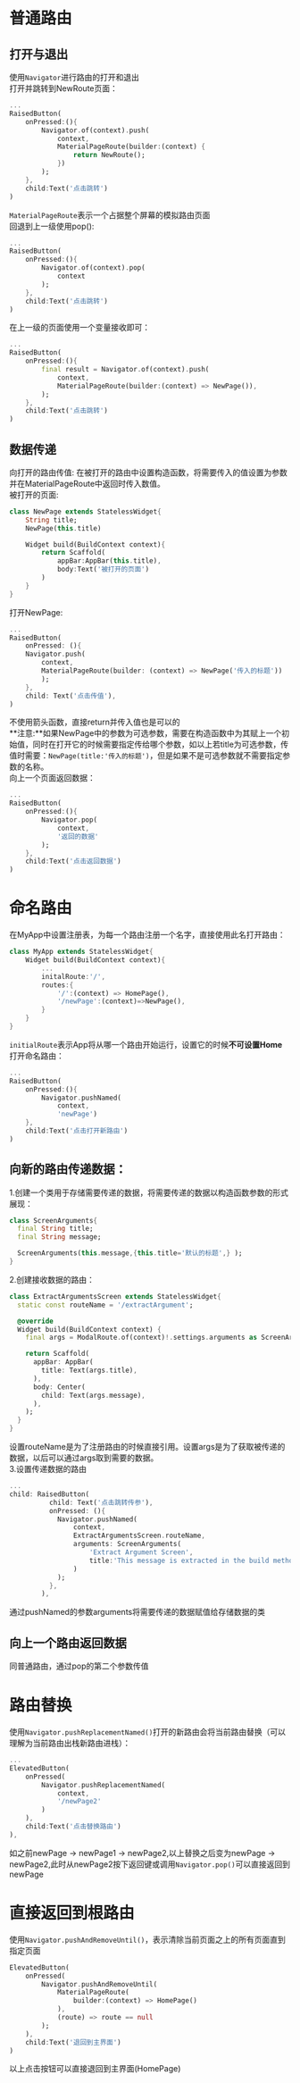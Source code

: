 # 普通路由
## 打开与退出
使用`Navigator`进行路由的打开和退出  
打开并跳转到NewRoute页面：
```dart
...
RaisedButton(
    onPressed:(){
        Navigator.of(context).push(
            context,
            MaterialPageRoute(builder:(context) {
                return NewRoute();
            })
        );
    },
    child:Text('点击跳转')
)
```
`MaterialPageRoute`表示一个占据整个屏幕的模拟路由页面  
回退到上一级使用pop():
```dart
...
RaisedButton(
    onPressed:(){
        Navigator.of(context).pop(
            context
        );
    },
    child:Text('点击跳转')
)
```
在上一级的页面使用一个变量接收即可：
```dart
...
RaisedButton(
    onPressed:(){
        final result = Navigator.of(context).push(
            context,
            MaterialPageRoute(builder:(context) => NewPage()),
        );
    },
    child:Text('点击跳转')
)
```
## 数据传递
向打开的路由传值: 在被打开的路由中设置构造函数，将需要传入的值设置为参数并在MaterialPageRoute中返回时传入数值。  
被打开的页面:
```dart
class NewPage extends StatelessWidget{
    String title;
    NewPage(this.title)

    Widget build(BuildContext context){
        return Scaffold(
            appBar:AppBar(this.title),
            body:Text('被打开的页面')
        )
    }
}
```
打开NewPage:
```dart
...
RaisedButton(
    onPressed: (){
    Navigator.push(
        context,
        MaterialPageRoute(builder: (context) => NewPage('传入的标题'))
        );
    },
    child: Text('点击传值'),
)
```
不使用箭头函数，直接return并传入值也是可以的  
**注意:**如果NewPage中的参数为可选参数，需要在构造函数中为其赋上一个初始值，同时在打开它的时候需要指定传给哪个参数，如以上若title为可选参数，传值时需要：`NewPage(title:'传入的标题')`，但是如果不是可选参数就不需要指定参数的名称。  
向上一个页面返回数据：
```dart
...
RaisedButton(
    onPressed:(){
        Navigator.pop(
            context,
            '返回的数据'
        );
    },
    child:Text('点击返回数据')
)
```

# 命名路由
在MyApp中设置注册表，为每一个路由注册一个名字，直接使用此名打开路由：
```dart
class MyApp extends StatelessWidget{
    Widget build(BuildContext context){
        ...
        initalRoute:'/',
        routes:{
            '/':(context) => HomePage(),
            '/newPage':(context)=>NewPage(),
        }
    }
}
```
`initialRoute`表示App将从哪一个路由开始运行，设置它的时候**不可设置Home**  
打开命名路由：
```dart
...
RaisedButton(
    onPressed:(){
        Navigator.pushNamed(
            context,
            'newPage')
    },
    child:Text('点击打开新路由')
)
```
## 向新的路由传递数据：  
1.创建一个类用于存储需要传递的数据，将需要传递的数据以构造函数参数的形式展现：
```dart
class ScreenArguments{
  final String title;
  final String message;

  ScreenArguments(this.message,{this.title='默认的标题',} );
}
```
2.创建接收数据的路由：
```dart
class ExtractArgumentsScreen extends StatelessWidget{
  static const routeName = '/extractArgument';

  @override
  Widget build(BuildContext context) {
    final args = ModalRoute.of(context)!.settings.arguments as ScreenArguments;

    return Scaffold(
      appBar: AppBar(
        title: Text(args.title),
      ),
      body: Center(
        child: Text(args.message),
      ),
    );
  }
}
```
设置routeName是为了注册路由的时候直接引用。设置args是为了获取被传递的数据，以后可以通过args取到需要的数据。  
3.设置传递数据的路由
```dart
...
child: RaisedButton(
          child: Text('点击跳转传参'),
          onPressed: (){
            Navigator.pushNamed(
                context,
                ExtractArgumentsScreen.routeName,
                arguments: ScreenArguments(
                    'Extract Argument Screen',
                    title:'This message is extracted in the build method.',
                )
            );
          },
        ),
```
通过pushNamed的参数arguments将需要传递的数据赋值给存储数据的类  
## 向上一个路由返回数据
同普通路由，通过pop的第二个参数传值

# 路由替换
使用`Navigator.pushReplacementNamed()`打开的新路由会将当前路由替换（可以理解为当前路由出栈新路由进栈）：
```dart
...
ElevatedButton(
    onPressed(
        Navigator.pushReplacementNamed(
            context,
            '/newPage2'
        )
    ),
    child:Text('点击替换路由')
),
```
如之前newPage -> newPage1 -> newPage2,以上替换之后变为newPage -> newPage2,此时从newPage2按下返回键或调用`Navigator.pop()`可以直接返回到newPage

# 直接返回到根路由
使用`Navigator.pushAndRemoveUntil()`，表示清除当前页面之上的所有页面直到指定页面
```dart
ElevatedButton(
    onPressed(
        Navigator.pushAndRemoveUntil(
            MaterialPageRoute(
                builder:(context) => HomePage()
            ),
            (route) => route == null
        );
    ),
    child:Text('退回到主界面')
)
```
以上点击按钮可以直接退回到主界面(HomePage)